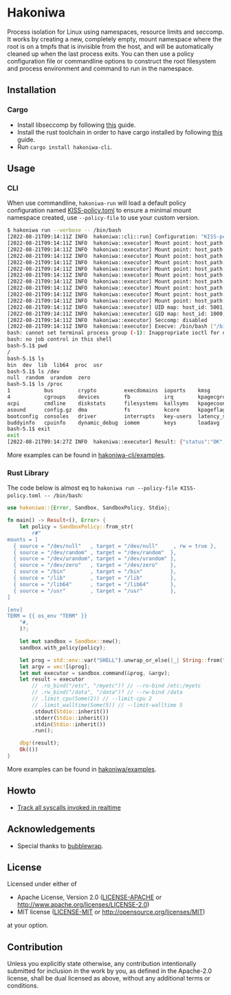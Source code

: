 # Hakoniwa

Process isolation for Linux using namespaces, resource limits and seccomp. It
works by creating a new, completely empty, mount namespace where the root is
on a tmpfs that is invisible from the host, and will be automatically cleaned
up when the last process exits. You can then use a policy configuration file or
commandline options to construct the root filesystem and process environment
and command to run in the namespace.


## Installation

### Cargo

* Install libseccomp by following [this][Install libseccomp] guide.
* Install the rust toolchain in order to have cargo installed by following
  [this][Install Rust] guide.
* Run `cargo install hakoniwa-cli`.


## Usage

### CLI

When use commandline, `hakoniwa-run` will load a default policy configuration named
[KISS-policy.toml] to ensure a minimal mount namespace created, use `--policy-file`
to use your custom version.

```sh
$ hakoniwa run --verbose -- /bin/bash
[2022-08-21T09:14:11Z INFO  hakoniwa::cli::run] Configuration: "KISS-policy.toml"
[2022-08-21T09:14:11Z INFO  hakoniwa::executor] Mount point: host_path: "/tmp/hakoniwa-EJemcsRL", container_path: "/"
[2022-08-21T09:14:11Z INFO  hakoniwa::executor] Mount point: host_path: "", container_path: "/proc", fstype: "proc"
[2022-08-21T09:14:11Z INFO  hakoniwa::executor] Mount point: host_path: "/dev/null", container_path: "/dev/null", fstype: "", rw: true
[2022-08-21T09:14:11Z INFO  hakoniwa::executor] Mount point: host_path: "/dev/random", container_path: "/dev/random", fstype: "", rw: true
[2022-08-21T09:14:11Z INFO  hakoniwa::executor] Mount point: host_path: "/dev/urandom", container_path: "/dev/urandom", fstype: "", rw: true
[2022-08-21T09:14:11Z INFO  hakoniwa::executor] Mount point: host_path: "/dev/zero", container_path: "/dev/zero", fstype: "", rw: true
[2022-08-21T09:14:11Z INFO  hakoniwa::executor] Mount point: host_path: "/usr/bin", container_path: "/bin", fstype: "", rw: false
[2022-08-21T09:14:11Z INFO  hakoniwa::executor] Mount point: host_path: "/usr/lib", container_path: "/lib", fstype: "", rw: false
[2022-08-21T09:14:11Z INFO  hakoniwa::executor] Mount point: host_path: "/usr/lib", container_path: "/lib64", fstype: "", rw: false
[2022-08-21T09:14:11Z INFO  hakoniwa::executor] Mount point: host_path: "/usr", container_path: "/usr", fstype: "", rw: false
[2022-08-21T09:14:11Z INFO  hakoniwa::executor] UID map: host_id: 5001, container_id: 5001
[2022-08-21T09:14:11Z INFO  hakoniwa::executor] GID map: host_id: 1000, container_id: 1000
[2022-08-21T09:14:11Z INFO  hakoniwa::executor] Seccomp: disabled
[2022-08-21T09:14:11Z INFO  hakoniwa::executor] Execve: /bin/bash ["/bin/bash"]
bash: cannot set terminal process group (-1): Inappropriate ioctl for device
bash: no job control in this shell
bash-5.1$ pwd
/
bash-5.1$ ls
bin  dev  lib  lib64  proc  usr
bash-5.1$ ls /dev
null  random  urandom  zero
bash-5.1$ ls /proc
1           bus        crypto         execdomains  ioports    kmsg           locks    mtrr          scsi      sys            uptime
4           cgroups    devices        fb           irq        kpagecgroup    meminfo  net           self      sysrq-trigger  version
acpi        cmdline    diskstats      filesystems  kallsyms   kpagecount     misc     pagetypeinfo  slabinfo  sysvipc        vmallocinfo
asound      config.gz  dma            fs           kcore      kpageflags     modules  partitions    softirqs  thread-self    vmstat
bootconfig  consoles   driver         interrupts   key-users  latency_stats  mounts   pressure      stat      timer_list     zoneinfo
buddyinfo   cpuinfo    dynamic_debug  iomem        keys       loadavg        mtd      schedstat     swaps     tty
bash-5.1$ exit
exit
[2022-08-21T09:14:27Z INFO  hakoniwa::executor] Result: {"status":"OK","reason":"","exit_code":0,"start_time":"2022-08-21T09:14:11.058546277Z","real_time":{"secs":16,"nanos":460452556},"system_time":{"secs":0,"nanos":8744000},"user_time":{"secs":0,"nanos":3149000},"max_rss":3780}
```

More examples can be found in [hakoniwa-cli/examples].

### Rust Library

The code below is almost eq to `hakoniwa run --policy-file KISS-policy.toml -- /bin/bash`:

```rust
use hakoniwa::{Error, Sandbox, SandboxPolicy, Stdio};

fn main() -> Result<(), Error> {
    let policy = SandboxPolicy::from_str(
        r#"
mounts = [
  { source = "/dev/null"   , target = "/dev/null"     , rw = true },
  { source = "/dev/random" , target = "/dev/random"  },
  { source = "/dev/urandom", target = "/dev/urandom" },
  { source = "/dev/zero"   , target = "/dev/zero"    },
  { source = "/bin"        , target = "/bin"         },
  { source = "/lib"        , target = "/lib"         },
  { source = "/lib64"      , target = "/lib64"       },
  { source = "/usr"        , target = "/usr"         },
]

[env]
TERM = {{ os_env "TERM" }}
    "#,
    )?;

    let mut sandbox = Sandbox::new();
    sandbox.with_policy(policy);

    let prog = std::env::var("SHELL").unwrap_or_else(|_| String::from("/bin/sh"));
    let argv = vec![&prog];
    let mut executor = sandbox.command(&prog, &argv);
    let result = executor
        // .ro_bind("/etc", "/myetc")? // --ro-bind /etc:/myetc
        // .rw_bind("/data", "/data")? // --rw-bind /data
        // .limit_cpu(Some(2)) // --limit-cpu 2
        // .limit_walltime(Some(5)) // --limit-walltime 5
        .stdout(Stdio::inherit())
        .stderr(Stdio::inherit())
        .stdin(Stdio::inherit())
        .run();

    dbg!(result);
    Ok(())
}
```

More examples can be found in [hakoniwa/examples].


## Howto

* [Track all syscalls invoked in realtime](./hakoniwa-cli/examples/howto-seccomp-syscalls.md)


## Acknowledgements

* Special thanks to [bubblewrap].


## License

Licensed under either of

* Apache License, Version 2.0 ([LICENSE-APACHE](LICENSE-APACHE) or http://www.apache.org/licenses/LICENSE-2.0)
* MIT license ([LICENSE-MIT](LICENSE-MIT) or http://opensource.org/licenses/MIT)

at your option.


## Contribution

Unless you explicitly state otherwise, any contribution intentionally submitted
for inclusion in the work by you, as defined in the Apache-2.0 license, shall be
dual licensed as above, without any additional terms or conditions.


[Install libseccomp]:https://github.com/libseccomp-rs/libseccomp-rs#requirements
[Install Rust]:https://www.rust-lang.org/tools/install
[bubblewrap]:https://github.com/containers/bubblewrap
[KISS-policy.toml]:./hakoniwa-cli/src/embed/KISS-policy.toml
[hakoniwa-cli/examples]:./hakoniwa-cli/examples
[hakoniwa/examples]:./hakoniwa/examples
